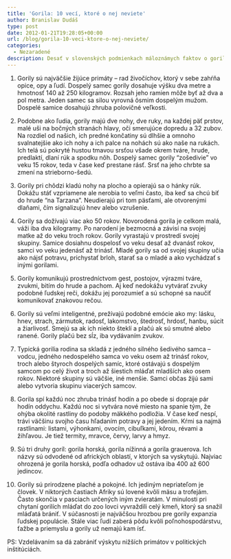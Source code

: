 ```yaml
---
title: 'Gorila: 10 vecí, ktoré o nej neviete'
author: Branislav Dudáš
type: post
date: 2012-01-21T19:28:05+00:00
url: /blog/gorila-10-veci-ktore-o-nej-neviete/
categories:
  - Nezaradené
description: Desať v slovenských podmienkach máloznámych faktov o gorile. 
---
```

1. Gorily sú najväčšie žijúce primáty – rad živočíchov, ktorý v sebe zahŕňa opice, opy a ľudí. Dospelý samec gorily dosahuje výšku dva metre a hmotnosť 140 až 250 kilogramov. Rozsah jeho ramien môže byť až dva a pol metra. Jeden samec sa silou vyrovná ôsmim dospelým mužom. Dospelé samice dosahujú zhruba polovičné veľkosti.

2. Podobne ako ľudia, gorily majú dve nohy, dve ruky, na každej päť prstov, malé uši na bočných stranách hlavy, oči smerujúce dopredu a 32 zubov. Na rozdiel od našich, ich predné končatiny sú dlhšie a omnoho svalnatejšie ako ich nohy a ich palce na nohách sú ako naše na rukách. Ich telá sú pokryté hustou tmavou srsťou všade okrem tváre, hrude, predlaktí, dlaní rúk a spodku nôh. Dospelý samec gorily “zošedivie” vo veku 15 rokov, teda v čase keď prestane rásť. Srsť na jeho chrbte sa zmení na strieborno-šedú.

3. Gorily pri chôdzi kladú nohy na plocho a opierajú sa o hánky rúk. Dokážu stáť vzpriamene ale nerobia to veľmi často, iba keď sa chcú biť do hrude “na Tarzana”. Neudierajú pri tom päsťami, ale otvorenými dlaňami, čím signalizujú hnev alebo vzrušenie.

4. Gorily sa dožívajú viac ako 50 rokov. Novorodená gorila je celkom malá, váži iba dva kilogramy. Po narodení je bezmocná a závisí na svojej matke až do veku troch rokov. Gorily vyrastajú v prostredí svojej skupiny. Samice dosiahnu dospelosť vo veku desať až dvanásť rokov, samci vo veku jedenásť až trinásť. Mladé gorily sa od svojej skupiny učia ako nájsť potravu, prichystať brloh, starať sa o mladé a ako vychádzať s inými gorilami.

5. Gorily komunikujú prostredníctvom gest, postojov, výrazmi tváre, zvukmi, bitím do hrude a pachom. Aj keď nedokážu vytvárať zvuky podobné ľudskej reči, dokážu jej porozumieť a sú schopné sa naučiť komunikovať znakovou rečou.

6. Gorily sú veľmi inteligentné, prežívajú podobné emócie ako my: lásku, hnev, strach, zármutok, radosť, lakomstvo, štedrosť, hrdosť, hanbu, súcit a žiarlivosť. Smejú sa ak ich niekto šteklí a plačú ak sú smutné alebo ranené. Gorily plačú bez sĺz, iba vydávaním zvukov.

7. Typická gorilia rodina sa skladá z jedného silného šedivého samca &#8211; vodcu, jedného nedospelého samca vo veku osem až trinásť rokov, troch alebo štyroch dospelých samíc, ktoré ostávajú s dospelým samcom po celý život a troch až šiestich mláďat mladších ako osem rokov. Niektoré skupiny sú väčšie, iné menšie. Samci občas žijú sami alebo vytvoria skupinu viacerých samcov.

8. Gorila spí každú noc zhruba trinásť hodín a po obede si dopraje pár hodín oddychu. Každú noc si vytvára nové miesto na spanie tým, že ohýba okolité rastliny do podoby mäkkého podložia. V čase keď nespí, trávi väčšinu svojho času hľadaním potravy a jej jedením. Kŕmi sa najmä rastlinami: listami, výhonkami, ovocím, cibuľkami, kôrou, révami a žihľavou. Je tiež termity, mravce, červy, larvy a hmyz.

9. Sú tri druhy goríl: gorila horská, gorila nížinná a gorila grauerova. Ich názvy sú odvodené od afrických oblastí, v ktorých sa vyskytujú. Najviac ohrozená je gorila horská, podľa odhadov už ostáva iba 400 až 600 jedincov.

10. Gorily sú prirodzene plaché a pokojné. Ich jediným nepriateľom je človek. V niktorých častiach Afriky sú lovené kvôli mäsu a trofejám. Často skončia v pasciach určených iným zvieratám. V minulosti pri chytaní gorilích mláďat do zoo lovci vyvraždili celý kmeň, ktorý sa snažil mláďatá brániť. V súčasnosti je najväčšou hrozbou pre gorily expanzia ľudskej populácie. Stále viac ľudí zaberá pôdu kvôli poľnohospodárstvu, ťažbe a priemyslu a gorily už nemajú kam ísť.

PS: Vzdelávaním sa dá zabrániť výskytu nižších primátov v politických inštitúciách.